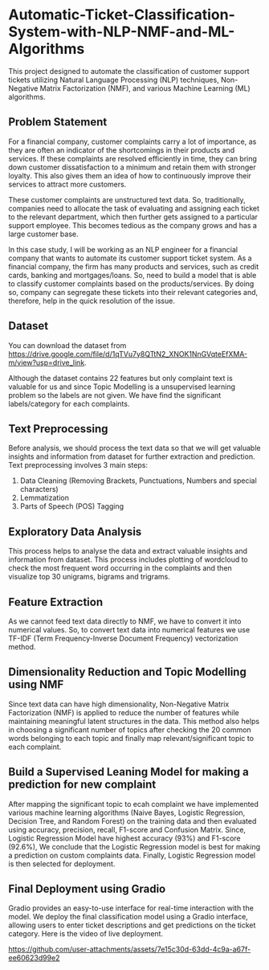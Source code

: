# Automatic-Ticket-Classification-System-with-NLP-NMF-and-ML-Algorithms
This project designed to automate the classification of customer support tickets utilizing Natural Language Processing (NLP) techniques, Non-Negative Matrix Factorization (NMF), and various Machine Learning (ML) algorithms. 


## Problem Statement
For a financial company, customer complaints carry a lot of importance, as they are often an indicator of the shortcomings in their products and services. If these complaints are resolved efficiently in time, they can bring down customer dissatisfaction to a minimum and retain them with stronger loyalty. This also gives them an idea of how to continuously improve their services to attract more customers.

These customer complaints are unstructured text data. So, traditionally, companies need to allocate the task of evaluating and assigning each ticket to the relevant department, which then further gets assigned to a particular support employee. This becomes tedious as the company grows and has a large customer base.

In this case study, I will be working as an NLP engineer for a financial company that wants to automate its customer support ticket system. As a financial company, the firm has many products and services, such as credit cards, banking and mortgages/loans. So, need to build a model that is able to classify customer complaints based on the products/services. By doing so, company can segregate these tickets into their relevant categories and, therefore, help in the quick resolution of the issue.


## Dataset
You can download the dataset from https://drive.google.com/file/d/1qTVu7y8QTtN2_XNOK1NnGVqteEfXMA-m/view?usp=drive_link.

Although the dataset contains 22 features but only complaint text is valuable for us and since Topic Modelling is a unsupervised learning problem so the labels are not given. We have find the significant labels/category for each complaints.


## Text Preprocessing
Before analysis, we should process the text data so that we will get valuable insights and information from dataset for further extraction and prediction. Text preprocessing involves 3 main steps:
1. Data Cleaning (Removing Brackets, Punctuations, Numbers and special characters)
2. Lemmatization
3. Parts of Speech (POS) Tagging


## Exploratory Data Analysis
This process helps to analyse the data and extract valuable insights and information from dataset. This process includes plotting of wordcloud to check the most frequent word occurring in the complaints and then visualize top 30 unigrams, bigrams and trigrams.


## Feature Extraction
As we cannot feed text data directly to NMF, we have to convert it into numerical values. So, to convert text data into numerical features we use TF-IDF (Term Frequency-Inverse Document Frequency) vectorization method.


## Dimensionality Reduction and Topic Modelling using NMF
Since text data can have high dimensionality, Non-Negative Matrix Factorization (NMF) is applied to reduce the number of features while maintaining meaningful latent structures in the data. This method also helps in choosing a significant number of topics after checking the 20 common words belonging to each topic and finally map relevant/significant topic to each complaint.


## Build a Supervised Leaning Model for making a prediction for new complaint
After mapping the significant topic to ecah complaint we have implemented various machine learning algorithms (Naive Bayes, Logistic Regression, Decision Tree, and Random Forest) on the training data and then evaluated using accuracy, precision, recall, F1-score and Confusion Matrix. Since, Logistic Regression Model have highest accuracy (93%) and F1-score (92.6%), We conclude that the Logistic Regression model is best for making a prediction on custom complaints data. Finally, Logistic Regression model is then selected for deployment. 


## Final Deployment using Gradio
Gradio provides an easy-to-use interface for real-time interaction with the model. We deploy the final classification model using a Gradio interface, allowing users to enter ticket descriptions and get predictions on the ticket category. Here is the video of live deployment.





https://github.com/user-attachments/assets/7e15c30d-63dd-4c9a-a67f-ee60623d99e2


